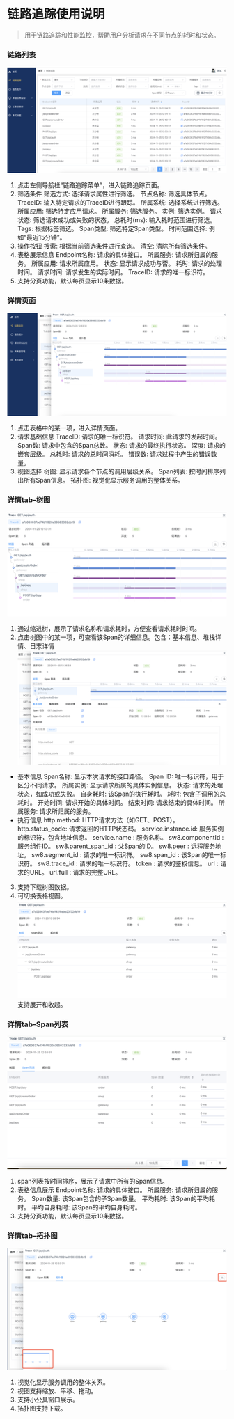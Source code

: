# 链路追踪使用说明
>用于链路追踪和性能监控，帮助用户分析请求在不同节点的耗时和状态。

### 链路列表
![alt text](image.png)
1. 点击左侧导航栏“链路追踪菜单”，进入链路追踪页面。
2. 筛选条件
筛选方式: 选择请求属性进行筛选。
节点名称: 筛选具体节点。
TraceID: 输入特定请求的TraceID进行跟踪。
所属系统: 选择系统进行筛选。
所属应用: 筛选特定应用请求。
所属服务: 筛选服务。
实例: 筛选实例。
请求状态: 筛选请求成功或失败的状态。
总耗时(ms): 输入耗时范围进行筛选。
Tags: 根据标签筛选。
Span类型: 筛选特定Span类型。
时间范围选择: 例如“最近15分钟”。
3. 操作按钮
搜索: 根据当前筛选条件进行查询。
清空: 清除所有筛选条件。
4. 表格展示信息
Endpoint名称: 请求的具体接口。
所属服务: 请求所归属的服务。
所属应用: 请求所属应用。
状态: 显示请求成功与否。
耗时: 请求的处理时间。
请求时间: 请求发生的实际时间。
TraceID: 请求的唯一标识符。
5. 支持分页功能，默认每页显示10条数据。

### 详情页面
![alt text](image-1.png)
1. 点击表格中的某一项，进入详情页面。
2. 请求基础信息
TraceID: 请求的唯一标识符。
请求时间: 此请求的发起时间。
Span数: 请求中包含的Span总数。
状态: 请求的最终执行状态。
深度: 请求的嵌套层级。
总耗时: 请求的总时间消耗。
错误数: 请求过程中产生的错误数量。
3. 视图选择
树图: 显示请求各个节点的调用层级关系。
Span列表: 按时间排序列出所有Span信息。
拓扑图: 视觉化显示服务调用的整体关系。

### 详情tab-树图
![alt text](image-2.png)
1. 通过缩进树，展示了请求名称和请求耗时，方便查看请求耗时时间。
2. 点击树图中的某一项，可查看该Span的详细信息。包含：基本信息、堆栈详情、日志详情
![alt text](image-5.png)
- 基本信息
Span名称: 显示本次请求的接口路径。
Span ID: 唯一标识符，用于区分不同请求。
所属实例: 显示请求所属的具体实例信息。
状态: 请求的处理状态，如成功或失败。
自身耗时: 该Span的执行耗时。
耗时: 包含子调用的总耗时。
开始时间: 请求开始的具体时间。
结束时间: 请求结束的具体时间。
所属服务: 请求所归属的服务。
- 执行信息
http.method: HTTP请求方法（如GET、POST）。
http.status_code: 请求返回的HTTP状态码。
service.instance.id: 服务实例的标识符，包含地址信息。
service.name : 服务名称。
sw8.componentId : 服务组件ID。
sw8.parent_span_id : 父Span的ID。
sw8.peer : 远程服务地址。
sw8.segment_id : 请求的唯一标识符。
sw8.span_id : 该Span的唯一标识符。
sw8.trace_id : 请求的唯一标识符。
token : 请求的鉴权信息。
url : 请求的URL。
url.full : 请求的完整URL。
3. 支持下载树图数据。
4. 可切换表格视图。
![alt text](image-6.png)
支持展开和收起。

### 详情tab-Span列表
![alt text](image-3.png)
1. span列表按时间排序，展示了请求中所有的Span信息。
2. 表格信息展示
Endpoint名称: 请求的具体接口。
所属服务: 请求所归属的服务。
Span数量: 该Span包含的子Span数量。
平均耗时: 该Span的平均耗时。
平均自身耗时: 该Span的平均自身耗时。
3. 支持分页功能，默认每页显示10条数据。

### 详情tab-拓扑图
![alt text](image-4.png)
1. 视觉化显示服务调用的整体关系。
2. 视图支持缩放、平移、拖动。
3. 支持小公具窗口展示。
4. 拓扑图支持下载。

